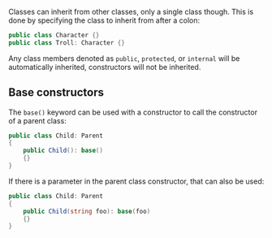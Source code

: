Classes can inherit from other classes, only a single class though. This is done by specifying the class to inherit from after a colon:

```c#
public class Character {}
public class Troll: Character {}
```

Any class members denoted as `public`, `protected`, or `internal` will be automatically inherited, constructors will not be inherited.

## Base constructors
The `base()` keyword can be used with a constructor to call the constructor of a parent class:

```c#
public class Child: Parent
{
	public Child(): base()
	{}
}
```

If there is a parameter in the parent class constructor, that can also be used:

```c#
public class Child: Parent
{
	public Child(string foo): base(foo)
	{}
}
```

